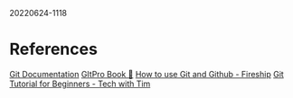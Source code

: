 20220624-1118

# References
[Git Documentation](https://git-scm.com/docs)
[GItPro Book 👀](https://git-scm.com/book/en/v2)
[How to use Git and Github - Fireship](https://youtu.be/HkdAHXoRtos)
[Git Tutorial for Beginners - Tech with Tim](https://youtu.be/DVRQoVRzMIY)